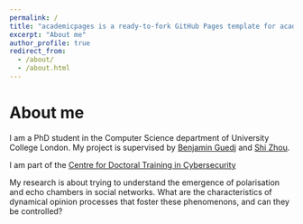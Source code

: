 ```yaml
---
permalink: /
title: "academicpages is a ready-to-fork GitHub Pages template for academic personal websites"
excerpt: "About me"
author_profile: true
redirect_from: 
  - /about/
  - /about.html
---
```


# About me

I am a PhD student in the Computer Science department of University College London. My project is supervised by [Benjamin Guedj](https://bguedj.github.io/) and [Shi Zhou](https://wp.cs.ucl.ac.uk/shizhou/).

I am part of the [Centre for Doctoral Training in Cybersecurity](https://www.ucl.ac.uk/computer-science/study/postgraduate-research/centre-doctoral-training-cybersecurity)
		
My research is about trying to understand the emergence of polarisation and echo chambers in social networks. What are the characteristics of dynamical opinion processes that foster these phenomenons, and can they be controlled?
